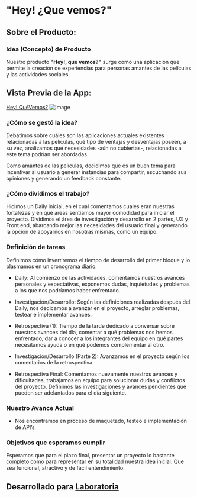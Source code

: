 # "Hey! ¿Que vemos?"

## Sobre el Producto:

### Idea (Concepto) de Producto

Nuestro producto **"Hey!, que vemos?"** surge como una aplicación que permite la creación de experiencias para personas amantes de las películas y las actividades sociales.

## Vista Previa de la App:
[Hey! QuéVemos?](https://tazocar.github.io/HeyQueVemos/)
![image](https://i.imgur.com/FvCUei8.jpg)
<br/>

### ¿Cómo se gestó la idea?

Debatimos sobre cuáles son las aplicaciones actuales existentes relacionadas a las películas, qué tipo de ventajas y desventajas poseen, a su vez, analizamos qué necesidades -aún no cubiertas-, relacionadas a este tema podrían ser abordadas.

Como amantes de las películas, decidimos que es un buen tema para incentivar al usuario a generar instancias para compartir, escuchando sus opiniones y generando un feedback constante.

### ¿Cómo dividimos el trabajo?

Hicimos un Daily inicial, en el cual comentamos cuales eran nuestras fortalezas y en qué áreas sentíamos mayor comodidad para iniciar el proyecto.
Dividimos el área de investigación y desarrollo en 2 partes, UX y Front end, abarcando mejor las necesidades del usuario final y generando la opción de apoyarnos en nosotras mismas, como un equipo.

### Definición de tareas

Definimos cómo invertiremos el tiempo de desarrollo del primer bloque y lo plasmamos en un cronograma diario.

* Daily: Al comienzo de las actividades, comentamos nuestros avances personales y expectativas, exponemos dudas, inquietudes y problemas a los que nos podríamos haber enfrentado.

* Investigación/Desarrollo: Según las definiciones realizadas después del Daily, nos dedicamos a avanzar en el proyecto, arreglar problemas, testear e implementar avances.

* Retrospectiva (1): Tiempo de la tarde dedicado a conversar sobre nuestros avances del día, comentar a qué problemas nos hemos enfrentado, dar a conocer a los integrantes del equipo en qué partes necesitamos ayuda o en qué podemos complementar al otro.

* Investigación/Desarrollo (Parte 2): Avanzamos en el proyecto según los comentarios de la retrospectiva.

* Retrospectiva Final: Comentamos nuevamente nuestros avances y dificultades, trabajamos en equipo para solucionar dudas y conflictos del proyecto. Definimos las investigaciones y avances pendientes que pueden ser adelantados para el día siguiente.

### Nuestro Avance Actual

* Nos encontramos en proceso de maquetado, testeo e implementación de  API’s

### Objetivos que esperamos cumplir

Esperamos que para el plazo final, presentar un proyecto lo bastante completo como para representar en su totalidad nuestra idea inicial. Que sea funcional, atractivo y de fácil entendimiento.

## Desarrollado para [Laboratoria](http://www.laboratoria.la)
